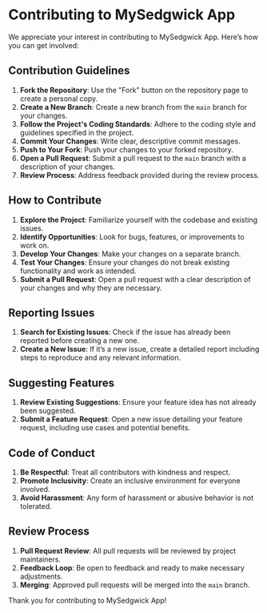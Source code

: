 # Contributing to MySedgwick App

We appreciate your interest in contributing to MySedgwick App. Here’s how you can get involved:

## Contribution Guidelines

1. **Fork the Repository**: Use the "Fork" button on the repository page to create a personal copy.
2. **Create a New Branch**: Create a new branch from the `main` branch for your changes.
3. **Follow the Project's Coding Standards**: Adhere to the coding style and guidelines specified in the project.
4. **Commit Your Changes**: Write clear, descriptive commit messages.
5. **Push to Your Fork**: Push your changes to your forked repository.
6. **Open a Pull Request**: Submit a pull request to the `main` branch with a description of your changes.
7. **Review Process**: Address feedback provided during the review process.

## How to Contribute

1. **Explore the Project**: Familiarize yourself with the codebase and existing issues.
2. **Identify Opportunities**: Look for bugs, features, or improvements to work on.
3. **Develop Your Changes**: Make your changes on a separate branch.
4. **Test Your Changes**: Ensure your changes do not break existing functionality and work as intended.
5. **Submit a Pull Request**: Open a pull request with a clear description of your changes and why they are necessary.

## Reporting Issues

1. **Search for Existing Issues**: Check if the issue has already been reported before creating a new one.
2. **Create a New Issue**: If it’s a new issue, create a detailed report including steps to reproduce and any relevant information.

## Suggesting Features

1. **Review Existing Suggestions**: Ensure your feature idea has not already been suggested.
2. **Submit a Feature Request**: Open a new issue detailing your feature request, including use cases and potential benefits.

## Code of Conduct

1. **Be Respectful**: Treat all contributors with kindness and respect.
2. **Promote Inclusivity**: Create an inclusive environment for everyone involved.
3. **Avoid Harassment**: Any form of harassment or abusive behavior is not tolerated.

## Review Process

1. **Pull Request Review**: All pull requests will be reviewed by project maintainers.
2. **Feedback Loop**: Be open to feedback and ready to make necessary adjustments.
3. **Merging**: Approved pull requests will be merged into the `main` branch.

Thank you for contributing to MySedgwick App!
